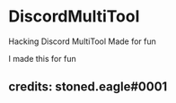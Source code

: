 # DiscordMultiTool
Hacking Discord MultiTool Made for fun


I made this for fun

## credits: stoned.eagle#0001
